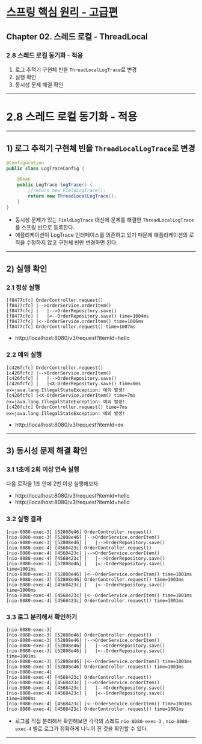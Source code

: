 # <a href = "../README.md" target="_blank">스프링 핵심 원리 - 고급편</a>
## Chapter 02. 스레드 로컬 - ThreadLocal
### 2.8 스레드 로컬 동기화 - 적용
1) 로그 추적기 구현체 빈을 `ThreadLocalLogTrace`로 변경
2) 실행 확인
3) 동시성 문제 해결 확인

---

# 2.8 스레드 로컬 동기화 - 적용

---

## 1) 로그 추적기 구현체 빈을 `ThreadLocalLogTrace`로 변경
```java
@Configuration
public class LogTraceConfig {

    @Bean
    public LogTrace logTrace() {
        //return new FieldLogTrace();
        return new ThreadLocalLogTrace();
    }
}
```
- 동시성 문제가 있는 `FieldLogTrace` 대신에 문제를 해결한 `ThreadLocalLogTrace` 를 스프링 빈으로
등록한다.
- 애플리케이션이 LogTrace 인터페이스를 의존하고 있기 때문에 애플리케이션의 로직을 수정하지 않고 구현체 빈만 변경하면 된다.

---

## 2) 실행 확인

### 2.1 정상 실행
```shell
[f8477cfc] OrderController.request()
[f8477cfc] |-->OrderService.orderItem()
[f8477cfc] |   |-->OrderRepository.save()
[f8477cfc] |   |<--OrderRepository.save() time=1004ms
[f8477cfc] |<--OrderService.orderItem() time=1006ms
[f8477cfc] OrderController.request() time=1007ms
```
- http://localhost:8080/v3/request?itemId=hello

### 2.2 예외 실행
```shell
[c426fcfc] OrderController.request()
[c426fcfc] |-->OrderService.orderItem()
[c426fcfc] |   |-->OrderRepository.save()
[c426fcfc] |   |<X-OrderRepository.save() time=0ms ex=java.lang.IllegalStateException: 예외 발생!
[c426fcfc] |<X-OrderService.orderItem() time=7ms ex=java.lang.IllegalStateException: 예외 발생!
[c426fcfc] OrderController.request() time=7ms ex=java.lang.IllegalStateException: 예외 발생!
```
- http://localhost:8080/v3/request?itemId=ex

---

## 3) 동시성 문제 해결 확인

### 3.1 1초에 2회 이상 연속 실행
다음 로직을 1초 안에 2번 이상 실행해보자.

- http://localhost:8080/v3/request?itemId=hello
- http://localhost:8080/v3/request?itemId=hello

### 3.2 실행 결과
```shell
[nio-8080-exec-3] [52808e46] OrderController.request()
[nio-8080-exec-3] [52808e46] |-->OrderService.orderItem()
[nio-8080-exec-3] [52808e46] |   |-->OrderRepository.save()
[nio-8080-exec-4] [4568423c] OrderController.request()
[nio-8080-exec-4] [4568423c] |-->OrderService.orderItem()
[nio-8080-exec-4] [4568423c] |   |-->OrderRepository.save()
[nio-8080-exec-3] [52808e46] |   |<--OrderRepository.save() time=1001ms
[nio-8080-exec-3] [52808e46] |<--OrderService.orderItem() time=1001ms
[nio-8080-exec-3] [52808e46] OrderController.request() time=1003ms
[nio-8080-exec-4] [4568423c] |   |<--OrderRepository.save() time=1000ms
[nio-8080-exec-4] [4568423c] |<--OrderService.orderItem() time=1001ms
[nio-8080-exec-4] [4568423c] OrderController.request() time=1001ms
```

### 3.3 로그 분리해서 확인하기
```shell
[nio-8080-exec-3]
[nio-8080-exec-3] [52808e46] OrderController.request()
[nio-8080-exec-3] [52808e46] |-->OrderService.orderItem()
[nio-8080-exec-3] [52808e46] |   |-->OrderRepository.save()
[nio-8080-exec-3] [52808e46] |   |<--OrderRepository.save() time=1001ms
[nio-8080-exec-3] [52808e46] |<--OrderService.orderItem() time=1001ms
[nio-8080-exec-3] [52808e46] OrderController.request() time=1003ms
[nio-8080-exec-4]
[nio-8080-exec-4] [4568423c] OrderController.request()
[nio-8080-exec-4] [4568423c] |-->OrderService.orderItem()
[nio-8080-exec-4] [4568423c] |   |-->OrderRepository.save()
[nio-8080-exec-4] [4568423c] |   |<--OrderRepository.save() time=1000ms
[nio-8080-exec-4] [4568423c] |<--OrderService.orderItem() time=1001ms
[nio-8080-exec-4] [4568423c] OrderController.request() time=1001ms
```
- 로그를 직접 분리해서 확인해보면 각각의 스레드 `nio-8080-exec-3` , `nio-8080-exec-4` 별로 로그가
정확하게 나누어 진 것을 확인할 수 있다.

---
